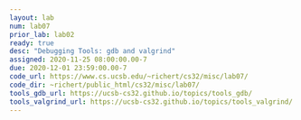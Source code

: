 ```yaml
---
layout: lab
num: lab07
prior_lab: lab02
ready: true
desc: "Debugging Tools: gdb and valgrind"
assigned: 2020-11-25 08:00:00.00-7
due: 2020-12-01 23:59:00.00-7
code_url: https://www.cs.ucsb.edu/~richert/cs32/misc/lab07/
code_dir: ~richert/public_html/cs32/misc/lab07/
tools_gdb_url: https://ucsb-cs32.github.io/topics/tools_gdb/
tools_valgrind_url: https://ucsb-cs32.github.io/topics/tools_valgrind/
---
```


